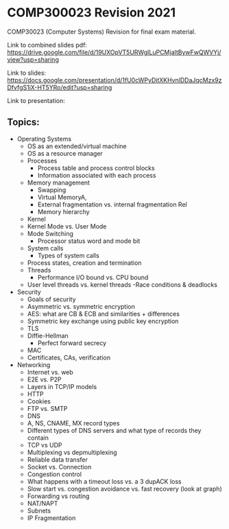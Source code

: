 # COMP300023 Revision 2021
COMP30023 (Computer Systems) Revision for final exam material.


Link to combined slides pdf: https://drive.google.com/file/d/19UXOpVT5URWgILuPCMjaItBywFwQWVYj/view?usp=sharing

Link to slides: https://docs.google.com/presentation/d/1fU0cWPyDitXKHvnlDDaJqcMzx9zDfvfgS1iX-HT5YRo/edit?usp=sharing

Link to presentation:

## Topics: 
- Operating Systems
  - OS as an extended/virtual machine
  - OS as a resource manager
  - Processes
    * Process table and process control blocks
    * Information associated with each process
  - Memory management
    * Swapping
    * Virtual MemoryA,
    * External fragmentation vs. internal fragmentation  Rel
    * Memory hierarchy
  - Kernel
  - Kernel Mode vs. User Mode
  - Mode Switching 
    * Processor status word and mode bit  
  - System calls
    * Types of system calls
  - Process states, creation and termination
  - Threads
    * Performance I/O bound vs. CPU bound
  - User level threads vs. kernel threads
  -Race conditions & deadlocks
- Security
  - Goals of security
  - Asymmetric vs. symmetric encryption
  - AES: what are CB & ECB and similarities + differences
  - Symmetric key exchange using public key encryption
  - TLS
  - Diffie-Hellman
    * Perfect forward secrecy
  - MAC
  - Certificates, CAs, verification
- Networking
  - Internet vs. web
  - E2E vs. P2P
  - Layers in TCP/IP models
  - HTTP
  - Cookies
  - FTP vs. SMTP
  - DNS
  - A, NS, CNAME, MX record types
  - Different types of DNS servers and what type of records they contain
  - TCP vs UDP
  - Multiplexing vs depmultiplexing
  - Reliable data transfer
  - Socket vs. Connection
  - Congestion control
  - What happens with a timeout loss vs. a 3 dupACK loss
  - Slow start vs. congestion avoidance vs. fast recovery (look at graph)
  - Forwarding vs routing
  - NAT/NAPT
  - Subnets
  - IP Fragmentation

